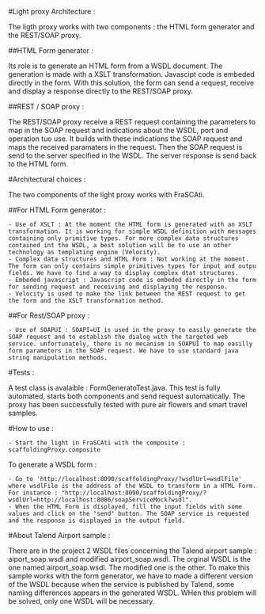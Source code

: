 #Light proxy Architecture :

The ligth proxy works with two components : the HTML form generator and the REST/SOAP proxy.

##HTML Form generator :

Its role is to generate an HTML form from a WSDL document. The generation is made with a XSLT transformation. Javascipt code is embeded directly in the form. With this solution, the form can send a request, receive and display a response directly to the REST/SOAP proxy.

##REST / SOAP proxy :

The REST/SOAP proxy receive a REST request containing the parameters to map in the SOAP request and indications about the WSDL, port and operation tuo use. It builds with these indications the SOAP request and maps the received paramaters in the request. Then the SOAP request is send to the server specified in the WSDL. The server response is send back to the HTML form.

#Architectural choices :

The two components of the light proxy works with FraSCAti.

##For HTML Form generator :

    - Use of XSLT : At the moment the HTML form is generated with an XSLT transformation. It is working for simple WSDL definition with messages containing only primitive types. For more complex data structures contained int the WSDL, a best solution will be to use an other technology as templating engine (Velocity).
    - Complex data structures and HTML Form : Not working at the moment. The form can only contains simple primitives types for input and outpu fields. We have to find a way to display complex dtat structures.
    - Embeded javascript : Javascript code is embeded directly in the form for sending request and receiving and displaying the response.
    - Velocity is used to make the link between the REST request to get the form and the XSLT transformation method.

##For Rest/SOAP proxy :

    - Use of SOAPUI : SOAPI=UI is used in the proxy to easily generate the SOAP request and to establish the dialog with the targeted web service. unfortunately, there is no mecanism in SOAPUI to map easilly form parameters in the SOAP request. We have to use standard java string manipulation methods.

#Tests :

A test class is avalaible : FormGeneratoTest.java. This test is fully automated, starts both components and send request automatically. The proxy has been successfully tested with pure air flowers and smart travel samples.

#How to use :

    - Start the light in FraSCAti with the composite : scaffoldingProxy.composite

To generate a WSDL form :

    - Go to 'http://localhost:8090/scaffoldingProxy/?wsdlUrl=wsdlFile' where wsdlFile is the address of the WSDL to transform in a HTML Form. For instance : "http://localhost:8090/scaffoldingProxy/?wsdlUrl=http://localhost:8086/soapServiceMock?wsdl".
    - When the HTML Form is displayed, fill the input fields with some values and click on the "send" button. The SOAP service is requested and the response is displayed in the output field.


#About Talend Airport sample :

There are in the project 2 WSDL files concerning the Talend airport sample : aiport_soap.wsdl and modified airport_soap.wsdl. The orginal WSDL is the one named airport_soap.wsdl. The modified one is the other.
To make this sample works with the form generator, we have to made a different version of the WSDL because when the service is published by Talend, some naming differences appears in the generated WSDL. WHen this problem will be solved, only one WSDL will be necessary.


